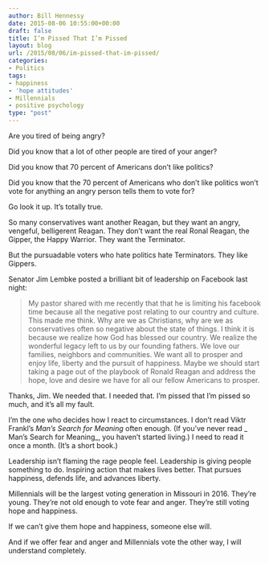 ```yaml
---
author: Bill Hennessy
date: 2015-08-06 10:55:00+00:00
draft: false
title: I’m Pissed That I’m Pissed
layout: blog
url: /2015/08/06/im-pissed-that-im-pissed/
categories:
- Politics
tags:
- happiness
- 'hope attitudes'
- Millennials
- positive psychology
type: "post"
---
```


Are you tired of being angry?

Did you know that a lot of other people are tired of your anger?

Did you know that 70 percent of Americans don’t like politics?

Did you know that the 70 percent of Americans who don’t like politics won’t vote for anything an angry person tells them to vote for?

Go look it up. It’s totally true.

So many conservatives want another Reagan, but they want an angry, vengeful, belligerent Reagan. They don’t want the real Ronal Reagan, the Gipper, the Happy Warrior. They want the Terminator.

But the pursuadable voters who hate politics hate Terminators. They like Gippers.

Senator Jim Lembke posted a brilliant bit of leadership on Facebook last night:



> My pastor shared with me recently that that he is limiting his facebook time because all the negative post relating to our country and culture. This made me think. Why are we as Christians, why are we as conservatives often so negative about the state of things. I think it is because we realize how God has blessed our country. We realize the wonderful legacy left to us by our founding fathers. We love our families, neighbors and communities. We want all to prosper and enjoy life, liberty and the pursuit of happiness. Maybe we should start taking a page out of the playbook of Ronald Reagan and address the hope, love and desire we have for all our fellow Americans to prosper.



Thanks, Jim. We needed that. I needed that. I’m pissed that I’m pissed so much, and it’s all my fault.

I’m the one who decides how I react to circumstances. I don’t read Viktr Frankl’s _Man’s Search for Meaning_ often enough. (If you’ve never read _ Man’s Search for Meaning_, you haven’t started living.) I need to read it once a month. (It’s a short book.)

Leadership isn’t flaming the rage people feel. Leadership is giving people something to do. Inspiring action that makes lives better. That pursues happiness, defends life, and advances liberty.

Millennials will be the largest voting generation in Missouri in 2016. They’re young. They’re not old enough to vote fear and anger. They’re still voting hope and happiness.

If we can’t give them hope and happiness, someone else will.

And if we offer fear and anger and Millennials vote the other way, I will understand completely.
